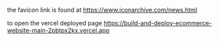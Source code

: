 the favicon link is found at https://www.iconarchive.com/news.html

to open the vercel deployed page https://build-and-deploy-ecommerce-website-main-2pbtpx2kx.vercel.app